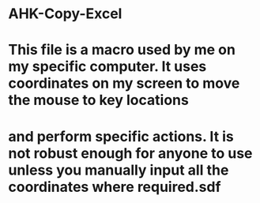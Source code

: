 # AHK-Copy-Excel
# This file is a macro used by me on my specific computer. It uses coordinates on my screen to move the mouse to key locations
# and perform specific actions. It is not robust enough for anyone to use unless you manually input all the coordinates where required.sdf
